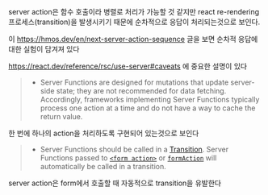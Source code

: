 server action은 함수 호출이라 병렬로 처리가 가능할 것 같지만 react re-rendering 프로세스(transition)을 발생시키기 때문에 순차적으로 응답이 처리되는것으로 보인다.

이 https://hmos.dev/en/next-server-action-sequence 글을 보면 순차적 응답에 대한 실험이 담겨져 있다

https://react.dev/reference/rsc/use-server#caveats 에 중요한 설명이 있다

> - Server Functions are designed for mutations that update server-side state; they are not recommended for data fetching. Accordingly, frameworks implementing Server Functions typically process one action at a time and do not have a way to cache the return value.

한 번에 하나의 action을 처리하도록 구현되어 있는것으로 보인다

> - Server Functions should be called in a [Transition](https://react.dev/reference/react/useTransition). Server Functions passed to [`<form action>`](https://react.dev/reference/react-dom/components/form#props) or [`formAction`](https://react.dev/reference/react-dom/components/input#props) will automatically be called in a transition.

server action은 form에서 호출할 때 자동적으로 transition을 유발한다
